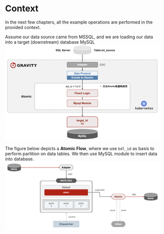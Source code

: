 # Context

In the next few chapters, all the example operations are performed in the provided context.

Assume our data source came from MSSQL, and we are loading our data into a target (downstream) database MySQL
![image](/img/env1.png)


The figure below depicts a **Atomic Flow**, where we use `bdl_id` as basis to perform partition on data tables. We then use MySQL module to insert data into database.
![image](/img/env2.png)
